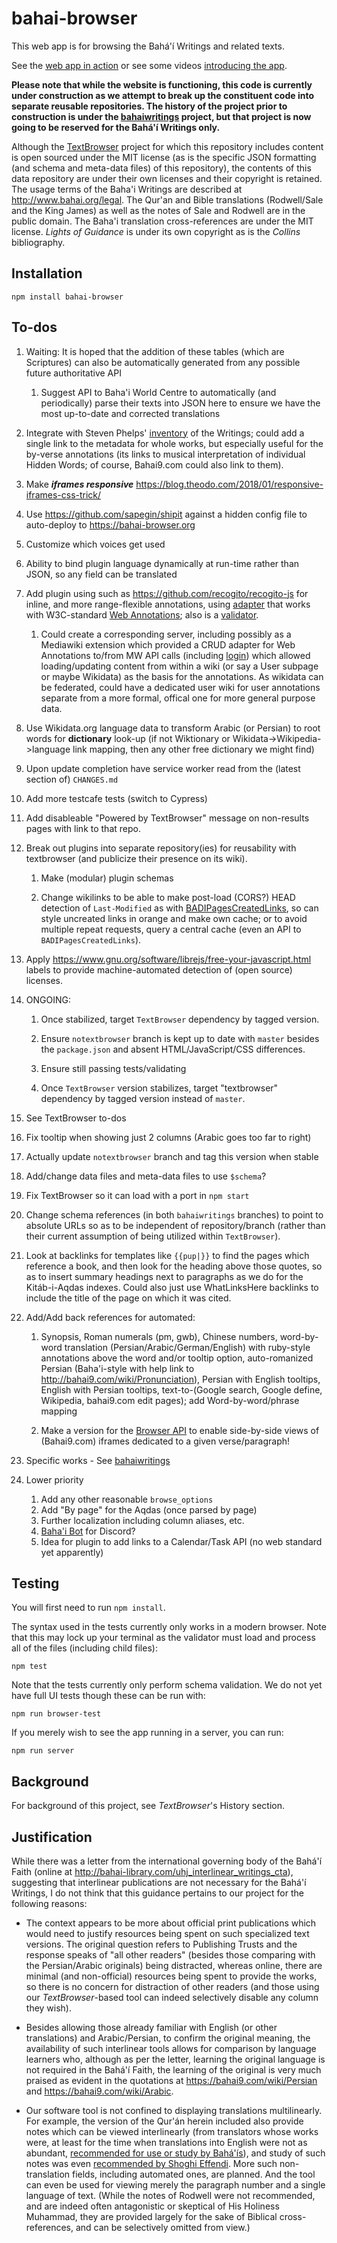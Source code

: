 # bahai-browser

This web app is for browsing the Bahá'í Writings and related texts.

See the [web app in action](https://bahai-browser.org/) or see some videos
[introducing the app](https://bahai-library.com/zamir_textbrowser_bahaiwritings_browser).

**Please note that while the website is functioning, this code is currently under construction as we attempt to break up the constituent code into separate reusable repositories. The history of the project prior to construction is under the [bahaiwritings](https://github.com/bahaidev/bahaiwritings) project, but that project is now going to be reserved for the Bahá'í Writings only.**

Although the [TextBrowser](https://github.com/bahaidev/textbrowser)
project for which this repository includes content is open sourced under
the MIT license (as is the specific JSON formatting (and schema and
meta-data files) of this repository), the contents of this data
repository are under their own licenses and their copyright is
retained. The usage terms of the Baha'i Writings are described
at <http://www.bahai.org/legal>. The Qur'an and Bible translations
(Rodwell/Sale and the King James) as well as the notes of Sale
and Rodwell are in the public domain. The Baha'i translation
cross-references are under the MIT license. *Lights of Guidance*
is under its own copyright as is the *Collins* bibliography.

## Installation

```shell
npm install bahai-browser
```

## To-dos

1.  Waiting: It is hoped that the addition of these tables (which are
    Scriptures) can also be automatically generated from any possible
    future authoritative API

    1.  Suggest API to Baha'i World Centre to automatically (and
        periodically) parse their texts into JSON here to ensure we
        have the most up-to-date and corrected translations

1.  Integrate with Steven Phelps' [inventory](http://blog.loomofreality.org/)
    of the Writings; could add a single link to the metadata for whole works,
    but especially useful for the by-verse annotations (its links to musical
    interpretation of individual Hidden Words; of course, Bahai9.com could
    also link to them).

1.  Make ***iframes responsive***
    <https://blog.theodo.com/2018/01/responsive-iframes-css-trick/>

1.  Use <https://github.com/sapegin/shipit> against a hidden config file
    to auto-deploy to <https://bahai-browser.org>

1.  Customize which voices get used

1.  Ability to bind plugin language dynamically at run-time rather than JSON,
    so any field can be translated

1.  Add plugin using such as <https://github.com/recogito/recogito-js> for
    inline, and more range-flexible annotations, using [adapter](https://github.com/jankaszel/recogito-web-annotation-adapter)
    that works with W3C-standard [Web Annotations](https://w3c.github.io/web-annotation/);
    also is a [validator](https://www.npmjs.com/package/validate-web-annotation).

    1. Could create a corresponding server, including possibly as a Mediawiki
        extension which provided a CRUD adapter for Web Annotations to/from
        MW API calls (including [login](https://www.mediawiki.org/wiki/API:Login))
        which allowed loading/updating content from within
        a wiki (or say a User subpage or maybe Wikidata) as the basis for
        the annotations. As wikidata can be federated, could have a dedicated
        user wiki for user annotations separate from a more formal, offical
        one for more general purpose data.

1.  Use Wikidata.org language data to transform Arabic (or Persian) to root
    words for **dictionary** look-up (if not Wiktionary or
    Wikidata->Wikipedia->language link mapping, then any other free dictionary
    we might find)

1.  Upon update completion have service worker read from the (latest
    section of) `CHANGES.md`

1.  Add more testcafe tests (switch to Cypress)

1.  Add disableable "Powered by TextBrowser" message on non-results pages with
    link to that repo.

1.  Break out plugins into separate repository(ies) for reusability
    with textbrowser (and publicize their presence on its wiki).

    1. Make (modular) plugin schemas

    1. Change wikilinks to be able to make post-load (CORS?) HEAD
      detection of `Last-Modified` as with
      [BADIPagesCreatedLinks](https://github.com/brettz9/BADIPagesCreatedLinks),
      so can style uncreated links in orange and make own cache; or
      to avoid multiple repeat requests, query a central cache (even
      an API to `BADIPagesCreatedLinks`).

1.  Apply <https://www.gnu.org/software/librejs/free-your-javascript.html>
    labels to provide machine-automated detection of (open source) licenses.

1.  ONGOING:

    1. Once stabilized, target `TextBrowser` dependency by tagged
        version.

    1.  Ensure `notextbrowser` branch is kept up to date with `master`
        besides the `package.json` and absent HTML/JavaScript/CSS differences.

    1.  Ensure still passing tests/validating

    1.  Once `TextBrowser` version stabilizes, target "textbrowser"
        dependency by tagged version instead of `master`.

1.  See TextBrowser to-dos

1.  Fix tooltip when showing just 2 columns (Arabic goes too far to right)

1.  Actually update `notextbrowser` branch and tag this version when stable

1.  Add/change data files and meta-data files to use `$schema`?

1.  Fix TextBrowser so it can load with a port in `npm start`

1.  Change schema references (in both `bahaiwritings` branches) to point
    to absolute URLs so as to be independent of repository/branch (rather
    than their current assumption of being utilized within `TextBrowser`).

1.  Look at backlinks for templates like `{{pup|}}` to find the pages which
    reference a book, and then look for the heading above those quotes, so
    as to insert summary headings next to paragraphs as we do for the
    Kitáb-i-Aqdas indexes. Could also just use WhatLinksHere backlinks to
    include the title of the page on which it was cited.

1.  Add/Add back references for automated:

    1.  Synopsis, Roman numerals (pm, gwb), Chinese numbers, word-by-word
        translation (Persian/Arabic/German/English) with ruby-style
        annotations above the word and/or tooltip option, auto-romanized
        Persian (Baha'i-style with help link to
        <http://bahai9.com/wiki/Pronunciation>), Persian with English
        tooltips, English with Persian tooltips,
        text-to-(Google search, Google define, Wikipedia, bahai9.com
        edit pages); add Word-by-word/phrase mapping

    1.  Make a version for the [Browser API](https://developer.mozilla.org/en-US/docs/Web/API/Using_the_Browser_API)
        to enable side-by-side views of (Bahai9.com) iframes dedicated to a
        given verse/paragraph!

1.  Specific works - See [bahaiwritings](https://github.com/bahaidev/bahaiwritings)

1.  Lower priority

    1.  Add any other reasonable `browse_options`
    1.  Add "By page" for the Aqdas (once parsed by page)
    1.  Further localization including column aliases, etc.
    1.  [Baha'i Bot](https://github.com/bahaidev/bahaibot) for Discord?
    1.  Idea for plugin to add links to a Calendar/Task API (no web standard
        yet apparently)

## Testing

You will first need to run `npm install`.

The syntax used in the tests currently only works in a modern browser.
Note that this may lock up your terminal as the validator must load and
process all of the files (including child files):

```shell
npm test
```

Note that the tests currently only perform schema validation. We do not
yet have full UI tests though these can be run with:

```shell
npm run browser-test
```

If you merely wish to see the app running in a server, you can run:

```shell
npm run server
```

## Background

For background of this project, see *TextBrowser*'s History section.

## Justification

While there was a letter from the international governing body of the
Bahá'í Faith (online at
<http://bahai-library.com/uhj_interlinear_writings_cta>), suggesting
that interlinear publications are not necessary for the Bahá'í Writings,
I do not think that this guidance pertains to our project for the following
reasons:

- The context appears to be more about official print publications which
would need to justify resources being spent on such specialized text versions.
The original question refers to Publishing Trusts and the response speaks of
"all other readers" (besides those comparing with the Persian/Arabic originals)
being distracted, whereas online, there are minimal (and non-official)
resources being spent to provide the works, so there is no concern for
distraction of other readers (and those using our *TextBrowser*-based tool
can indeed selectively disable any column they wish).

- Besides allowing those already familiar with English (or other translations)
and Arabic/Persian, to confirm the original meaning, the availability of such
interlinear tools allows for comparison by language learners who, although
as per the letter, learning the original language is not required in the
Bahá'í Faith, the learning of the original is very much praised as evident in
the quotations at <https://bahai9.com/wiki/Persian> and <https://bahai9.com/wiki/Arabic>.

- Our software tool is not confined to displaying translations multilinearly.
For example, the version of the Qur'án herein included also provide notes
which can be viewed interlinearly (from translators whose works were, at least
for the time when translations into English were not as abundant, [recommended
for use or study by Bahá'ís](http://bahai-library.com/quran_rodwell_sale_zamir#B.%20Quotations%20in)),
and study of such notes was even [recommended by Shoghi Effendi](https://bahai9.com/wiki/Qur'%C3%A1n#How_to_Study_the_Qur.27.C3.A1n).
More such non-translation fields, including automated ones, are planned. And
the tool can even be used for viewing merely the paragraph number and a single
language of text. (While the notes of Rodwell were not recommended, and are
indeed often antagonistic or skeptical of His Holiness Muhammad, they are
provided largely for the sake of Biblical cross-references, and can be selectively
omitted from view.)
